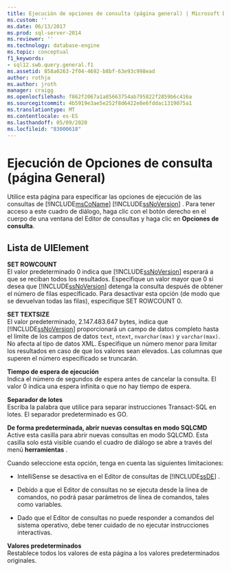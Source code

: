 ```yaml
---
title: Ejecución de opciones de consulta (página general) | Microsoft Docs
ms.custom: ''
ms.date: 06/13/2017
ms.prod: sql-server-2014
ms.reviewer: ''
ms.technology: database-engine
ms.topic: conceptual
f1_keywords:
- sql12.swb.query.general.f1
ms.assetid: 858a0263-2f04-4692-b8bf-63e93c998ead
author: rothja
ms.author: jroth
manager: craigg
ms.openlocfilehash: f862f2067a1a85663754ab795822f2859b6c416a
ms.sourcegitcommit: 4b5919e3ae5e252f8d6422e8e6fddac1319075a1
ms.translationtype: MT
ms.contentlocale: es-ES
ms.lasthandoff: 05/09/2020
ms.locfileid: "83000618"
---
```

# <a name="query-options-execution-general-page"></a>Ejecución de Opciones de consulta (página General)
  Utilice esta página para especificar las opciones de ejecución de las consultas de [!INCLUDE[msCoName](../includes/msconame-md.md)] [!INCLUDE[ssNoVersion](../includes/ssnoversion-md.md)] . Para tener acceso a este cuadro de diálogo, haga clic con el botón derecho en el cuerpo de una ventana del Editor de consultas y haga clic en **Opciones de consulta**.  
  
## <a name="uielement-list"></a>Lista de UIElement  
 **SET ROWCOUNT**  
 El valor predeterminado 0 indica que [!INCLUDE[ssNoVersion](../includes/ssnoversion-md.md)] esperará a que se reciban todos los resultados. Especifique un valor mayor que 0 si desea que [!INCLUDE[ssNoVersion](../includes/ssnoversion-md.md)] detenga la consulta después de obtener el número de filas especificado. Para desactivar esta opción (de modo que se devuelvan todas las filas), especifique SET ROWCOUNT 0.  
  
 **SET TEXTSIZE**  
 El valor predeterminado, 2.147.483.647 bytes, indica que [!INCLUDE[ssNoVersion](../includes/ssnoversion-md.md)] proporcionará un campo de datos completo hasta el límite de los campos de datos `text`, `ntext`, `nvarchar(max)` y `varchar(max)`. No afecta al tipo de datos XML. Especifique un número menor para limitar los resultados en caso de que los valores sean elevados. Las columnas que superen el número especificado se truncarán.  
  
 **Tiempo de espera de ejecución**  
 Indica el número de segundos de espera antes de cancelar la consulta. El valor 0 indica una espera infinita o que no hay tiempo de espera.  
  
 **Separador de lotes**  
 Escriba la palabra que utilice para separar instrucciones Transact-SQL en lotes. El separador predeterminado es GO.  
  
 **De forma predeterminada, abrir nuevas consultas en modo SQLCMD**  
 Active esta casilla para abrir nuevas consultas en modo SQLCMD. Esta casilla solo está visible cuando el cuadro de diálogo se abre a través del menú **herramientas** .  
  
 Cuando seleccione esta opción, tenga en cuenta las siguientes limitaciones:  
  
-   IntelliSense se desactiva en el Editor de consultas de [!INCLUDE[ssDE](../includes/ssde-md.md)] .  
  
-   Debido a que el Editor de consultas no se ejecuta desde la línea de comandos, no podrá pasar parámetros de línea de comandos, tales como variables.  
  
-   Dado que el Editor de consultas no puede responder a comandos del sistema operativo, debe tener cuidado de no ejecutar instrucciones interactivas.  
  
 **Valores predeterminados**  
 Restablece todos los valores de esta página a los valores predeterminados originales.  
  
  
